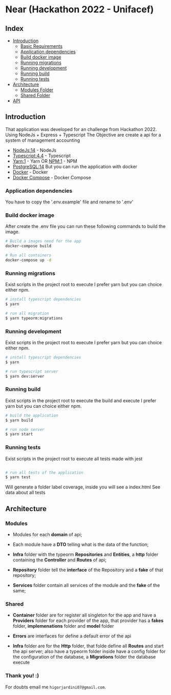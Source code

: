# Near (Hackathon 2022 - Unifacef)

## Index

- [Introduction](https://github.com/HigorJardini/Near-Hackathon-22#introduction)
  - [Basic Requirements](https://github.com/HigorJardini/Near-Hackathon-22#requirements)
  - [Application dependencies](https://github.com/HigorJardini/Near-Hackathon-22#application-dependencies)
  - [Build docker image](https://github.com/HigorJardini/Near-Hackathon-22#build-docker-image)
  - [Running migrations](https://github.com/HigorJardini/Near-Hackathon-22#running-migrations)
  - [Running development](https://github.com/HigorJardini/Near-Hackathon-22#running-development)
  - [Running build](https://github.com/HigorJardini/Near-Hackathon-22#running-build)
  - [Running tests](https://github.com/HigorJardini/Near-Hackathon-22#running-tests)
- [Architecture](https://github.com/HigorJardini/Near-Hackathon-22#Architecture)
  - [Modules Folder](https://github.com/HigorJardini/Near-Hackathon-22#modules)
  - [Shared Folder](https://github.com/HigorJardini/Near-Hackathon-22#shared)
- [API](https://github.com/HigorJardini/Near-Hackathon-22#api-endpoints)


## Introduction

That application was developed for an challenge from Hackathon 2022. Using NodeJs + Express + Typescript
The Objective are create a api for a system of management accounting

- [NodeJs:14](https://nodejs.org/en/) - NodeJs
- [Typescript:4.4](https://www.typescriptlang.org/) - Typescript
- [Yarn:1](https://yarnpkg.com/) - Yarn OR [NPM:1](https://www.npmjs.com/) - NPM
- [PostgreSQL:14](https://www.postgresql.org/)
But you can run the application with docker
- [Docker](https://www.docker.com/) - Docker
- [Docker Compose](https://docs.docker.com/compose/) - Docker Compose

### Application dependencies

You have to copy the '.env.example' file and rename to '.env'

### Build docker image

After create the .env file you can run these following commands to build the image.

``` bash
# Build a images need for the app
docker-compose build

# Run all containers
docker-compose up -d

```

### Running migrations

Exist scripts in the project root to execute
I prefer yarn but you can choice either npm.

``` bash
# install typescript dependencies
$ yarn

# run all migration
$ yarn typeorm:migrations
```

### Running development

Exist scripts in the project root to execute
I prefer yarn but you can choice either npm.

``` bash
# install typescript dependencies
$ yarn

# run typescript server
$ yarn dev:server
```

### Running build

Exist scripts in the project root to execute the build and execute
I prefer yarn but you can choice either npm.

``` bash
# build the application
$ yarn build

# run node server
$ yarn start
```

### Running tests

Exist scripts in the project root to execute all tests made with jest

``` bash

# run all tests of the application
$ yarn test

```

Will generate a folder label coverage, inside you will see a index.html
See data about all tests

## Architecture

### Modules

- Modules for each **domain** of api;

- Each module have a **DTO** telling what is the data of the function;

- **Infra** folder with the typeorm **Repositories** and **Entities**, a **http** folder containing the **Controller** and **Routes** of api;

- **Repository** folder tell the **interface** of the Repository and a **fake** of that repository;

- **Services** folder contain all services of the module and the **fake** of the same;

### Shared

- **Container** folder are for register all singleton for the app and have a **Providers** folder for each provider of the app, that provider has a  **fakes** folder, **implemenations** folder and **model** folder

- **Errors** are interfaces for define a default error of the api

- **Infra** folder are for the **Http** folder, that folde define all **Routes** and start the api server; also have a typeorm folder inside have a config folder for the configuration of the database, a **Migrations** folder the database execute


### Thank you! :)

For doubts email me `higorjardini07@gmail.com`.
